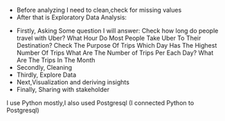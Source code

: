 - Before analyzing I need to clean,check for missing values
- After that is Exploratory Data Analysis:
 + Firstly, Asking
                     Some question I will answer:
                           Check how long do people travel with Uber?
                           What Hour Do Most People Take Uber To Their Destination?
                           Check The Purpose Of Trips
                           Which Day Has The Highest Number Of Trips
                           What Are The Number of Trips Per Each Day?
                           What Are The Trips In The Month
  + Secondly, Cleaning 
  + Thirdly, Explore Data
  + Next,Visualization and deriving insights
  + Finally, Sharing with stakeholder
  
 I use Python mostly,I also used Postgresql (I connected Python to Postgresql)
 
